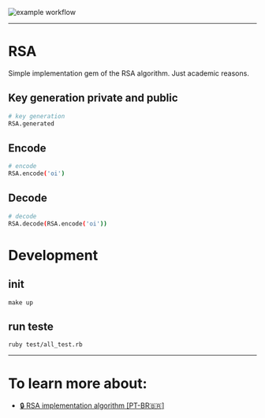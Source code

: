 ![example workflow](https://github.com/Dayanfreitas/RSA/actions/workflows/main.yml/badge.svg)

<hr/>

# RSA
Simple implementation gem of the RSA algorithm. Just academic reasons.

## Key generation private and public
```bash
# key generation
RSA.generated 
```
## Encode
```bash
# encode
RSA.encode('oi') 
```
## Decode
```bash
# decode
RSA.decode(RSA.encode('oi')) 
```

# Development

## init
    make up

## run teste
    ruby test/all_test.rb

<hr/>

# To learn more about:  
* [🔒 RSA implementation algorithm [PT-BR🇧🇷]](doc/rsa_algorithm_pt_br) 
